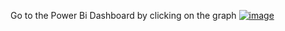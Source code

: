 Go to the Power Bi Dashboard by clicking on the graph
<a href ="https://titanium-scene-ef5.notion.site/Power-BI-Dashboards-183ec8692364807ba058da7cde7cd114"> ![image](https://github.com/user-attachments/assets/af9a5abf-bd85-401c-b771-27be38ca613a) </a>



